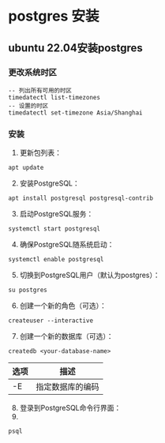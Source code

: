 # postgres 安装

## ubuntu 22.04安装postgres

### 更改系统时区

```shell
-- 列出所有可用的时区
timedatectl list-timezones
-- 设置的时区
timedatectl set-timezone Asia/Shanghai
```

### 安装

1. 更新包列表：

```shell
apt update
```

2. 安装PostgreSQL：

```shell
apt install postgresql postgresql-contrib
```

3. 启动PostgreSQL服务：

```shell
systemctl start postgresql
```

4. 确保PostgreSQL随系统启动：

```shell
systemctl enable postgresql
```

5. 切换到PostgreSQL用户（默认为postgres）：

```shell
su postgres
```


6. 创建一个新的角色（可选）：

```shell
createuser --interactive
```


7. 创建一个新的数据库（可选）：

```shell
createdb <your-database-name>
```

| 选项     | 描述     |
| -------- | -------- |
| -E | 指定数据库的编码 |


8. 登录到PostgreSQL命令行界面：
9. 
```shell
psql
```
